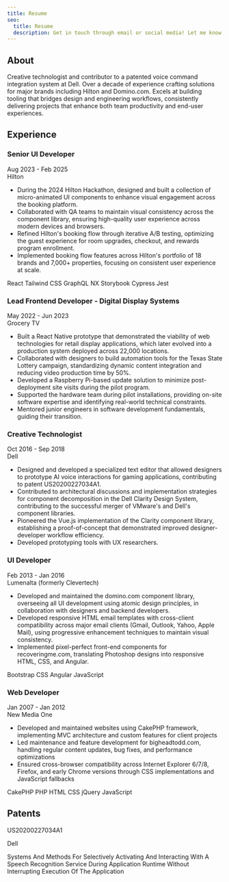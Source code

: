 ```yaml
---
title: Resume
seo:
  title: Resume
  description: Get in touch through email or social media! Let me know how I can help.
---
```


<section class="mb-16">
  <h2 class="text-3xl font-bold mb-8 border-b-2 pb-4 dark:border-gray-800">About</h2>
  <p>Creative technologist and contributor to a patented voice command integration system at Dell. Over a decade of experience crafting solutions for major brands including Hilton and Domino.com. Excels at building tooling that bridges design and engineering workflows, consistently delivering projects that enhance both team productivity and end-user experiences.</p>
</section>

<!-- Experience Section -->
<section class="mb-16">
  <h2 class="text-3xl font-bold mb-8  border-b-2 border-gray-200 pb-4">Experience</h2>

  <div class="mb-10">
<div class="flex justify-between items-baseline">
  <h3 class="text-xl font-semibold dark:text-gray-100 dark:border-gray-800">Senior UI Developer</h3>
  <span class="text-gray-500 dark:text-gray-400">Aug 2023 - Feb 2025</span>
</div>
<span class="font-medium text-gray-600 dark:text-gray-300">Hilton</span>
<ul class="list-disc pl-6 space-y-3 mb-5 text-gray-700 dark:text-gray-300">
  <li>During the 2024 Hilton Hackathon, designed and built a collection of micro-animated UI components to enhance visual engagement across the booking platform.</li>
  <li>Collaborated with QA teams to maintain visual consistency across the component library, ensuring high-quality user experience across modern devices and browsers.</li>
  <li>Refined Hilton's booking flow through iterative A/B testing, optimizing the guest experience for room upgrades, checkout, and rewards program enrollment.</li>
  <li>Implemented booking flow features across Hilton's portfolio of 18 brands and 7,000+ properties, focusing on consistent user experience at scale.</li>
</ul>
   <div class="flex flex-wrap gap-2">
      <span class="px-3 py-1 bg-gray-100 dark:bg-gray-800 rounded-full text-sm">React</span>
      <span class="px-3 py-1 bg-gray-100 dark:bg-gray-800 rounded-full text-sm">Tailwind CSS</span>
      <span class="px-3 py-1 bg-gray-100 dark:bg-gray-800 rounded-full text-sm">GraphQL</span>
      <span class="px-3 py-1 bg-gray-100 dark:bg-gray-800 rounded-full text-sm">NX</span>
      <span class="px-3 py-1 bg-gray-100 dark:bg-gray-800 rounded-full text-sm">Storybook</span>
      <span class="px-3 py-1 bg-gray-100 dark:bg-gray-800 rounded-full text-sm">Cypress</span>
      <span class="px-3 py-1 bg-gray-100 dark:bg-gray-800 rounded-full text-sm">Jest</span>
    </div>
  </div>

 <div class="mb-10">
    <div class="flex justify-between items-baseline">
      <h3 class="text-xl font-semibold text-gray-800 dark:text-gray-100">Lead Frontend Developer - Digital Display Systems</h3>
      <span class="text-gray-500 dark:text-gray-400">May 2022 - Jun 2023</span>
    </div>
    <span class="font-medium text-gray-600 dark:text-gray-300">Grocery TV</span>
    <ul class="list-disc pl-6 space-y-3 mb-5 text-gray-700 dark:text-gray-300">
      <li>Built a React Native prototype that demonstrated the viability of web technologies for retail display applications, which later evolved into a production system deployed across 22,000 locations.</li>
      <li>Collaborated with designers to build automation tools for the Texas State Lottery campaign, standardizing dynamic content integration and reducing video production time by 50%.</li>
      <li>Developed a Raspberry Pi-based update solution to minimize post-deployment site visits during the pilot program.</li>
      <li>Supported the hardware team during pilot installations, providing on-site software expertise and identifying real-world technical constraints.</li>
      <li>Mentored junior engineers in software development fundamentals, guiding their transition.</li>
    </ul>
  </div>

 <div class="mb-10">
    <div class="flex justify-between items-baseline">
      <h3 class="text-xl font-semibold text-gray-800 dark:text-gray-100">Creative Technologist</h3>
      <span class="text-gray-500 dark:text-gray-400">Oct 2016 - Sep 2018</span>
    </div>
    <span class="font-medium text-gray-600 dark:text-gray-300">Dell</span>
    <ul class="list-disc pl-6 space-y-3 mb-5 text-gray-700 dark:text-gray-300">
      <li>Designed and developed a specialized text editor that allowed designers to prototype AI voice interactions for gaming applications, contributing to patent US20200227034A1.</li>
      <li>Contributed to architectural discussions and implementation strategies for component decomposition in the Dell Clarity Design System, contributing to the successful merger of VMware's and Dell's component libraries.</li>
      <li>Pioneered the Vue.js implementation of the Clarity component library, establishing a proof-of-concept that demonstrated improved designer-developer workflow efficiency.</li>
      <li>Developed prototyping tools with UX researchers.</li>
    </ul>
  </div>

 <div class="mb-10">
    <div class="flex justify-between items-baseline">
      <h3 class="text-xl font-semibold text-gray-800 dark:text-gray-100">UI Developer</h3>
      <span class="text-gray-500 dark:text-gray-400">Feb 2013 - Jan 2016</span>
    </div>
    <span class="font-medium text-gray-600 dark:text-gray-300">Lumenalta (formerly Clevertech)</span>
    <ul class="list-disc pl-6 space-y-3 mb-5 text-gray-700 dark:text-gray-300">
      <li>Developed and maintained the domino.com component library, overseeing all UI development using atomic design principles, in collaboration with designers and backend developers.</li>
      <li>Developed responsive HTML email templates with cross-client compatibility across major email clients (Gmail, Outlook, Yahoo, Apple Mail), using progressive enhancement techniques to maintain visual consistency.</li>
      <li>Implemented pixel-perfect front-end components for recoveringme.com, translating Photoshop designs into responsive HTML, CSS, and Angular.</li>
    </ul>
    <div class="flex flex-wrap gap-2">
      <span class="px-3 py-1 bg-gray-100 dark:bg-gray-700 rounded-full text-sm dark:text-gray-300">Bootstrap</span>
      <span class="px-3 py-1 bg-gray-100 dark:bg-gray-700 rounded-full text-sm dark:text-gray-300">CSS</span>
      <span class="px-3 py-1 bg-gray-100 dark:bg-gray-700 rounded-full text-sm dark:text-gray-300">Angular</span>
      <span class="px-3 py-1 bg-gray-100 dark:bg-gray-700 rounded-full text-sm dark:text-gray-300">JavaScript</span>
    </div>
  </div>

 <div class="mb-10">
    <div class="flex justify-between items-baseline">
      <h3 class="text-xl font-semibold text-gray-800 dark:text-gray-100">Web Developer</h3>
      <span class="text-gray-500 dark:text-gray-400">Jan 2007 - Jan 2012</span>
    </div>
    <span class="font-medium text-gray-600 dark:text-gray-300">New Media One</span>
    <ul class="list-disc pl-6 space-y-3 mb-5 text-gray-700 dark:text-gray-300">
      <li>Developed and maintained websites using CakePHP framework, implementing MVC architecture and custom features for client projects</li>
      <li>Led maintenance and feature development for bigheadtodd.com, handling regular content updates, bug fixes, and performance optimizations</li>
      <li>Ensured cross-browser compatibility across Internet Explorer 6/7/8, Firefox, and early Chrome versions through CSS implementations and JavaScript fallbacks</li>
    </ul>
    <div class="flex flex-wrap gap-2">
      <span class="px-3 py-1 bg-gray-100 dark:bg-gray-700 rounded-full text-sm dark:text-gray-300">CakePHP</span>
      <span class="px-3 py-1 bg-gray-100 dark:bg-gray-700 rounded-full text-sm dark:text-gray-300">PHP</span>
      <span class="px-3 py-1 bg-gray-100 dark:bg-gray-700 rounded-full text-sm dark:text-gray-300">HTML</span>
      <span class="px-3 py-1 bg-gray-100 dark:bg-gray-700 rounded-full text-sm dark:text-gray-300">CSS</span>
      <span class="px-3 py-1 bg-gray-100 dark:bg-gray-700 rounded-full text-sm dark:text-gray-300">jQuery</span>
      <span class="px-3 py-1 bg-gray-100 dark:bg-gray-700 rounded-full text-sm dark:text-gray-300">JavaScript</span>
    </div>
  </div>
</section>

<section class="mb-16">
  <h2 class="text-3xl font-bold mb-8 text-gray-800 dark:text-gray-100 border-b-2 border-gray-200 dark:border-gray-700">Patents</h2>
  <div class="space-y-4">
    <p class="font-mono text-gray-600 dark:text-gray-400">US20200227034A1</p>
    <p class="font-medium text-gray-600 dark:text-gray-300">Dell</p>
    <p class="text-gray-700 dark:text-gray-300 leading-relaxed">
    Systems And Methods For Selectively Activating And Interacting With A Speech Recognition Service During Application Runtime Without Interrupting Execution Of The Application
    </p>
  </div>
</section>
